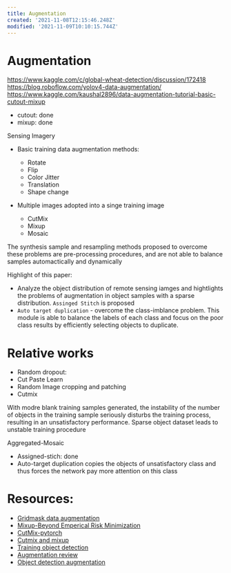 ```yaml
---
title: Augmentation
created: '2021-11-08T12:15:46.248Z'
modified: '2021-11-09T10:10:15.744Z'
---
```


# Augmentation

https://www.kaggle.com/c/global-wheat-detection/discussion/172418
https://blog.roboflow.com/yolov4-data-augmentation/
https://www.kaggle.com/kaushal2896/data-augmentation-tutorial-basic-cutout-mixup
- cutout: done
- mixup: done

Sensing Imagery
- Basic training data augmentation methods:
  -  Rotate
  - Flip
  - Color Jitter
  - Translation
  - Shape change

- Multiple images adopted into a singe training image
  - CutMix
  - Mixup
  - Mosaic

The synthesis sample and resampling methods proposed to overcome these problems are pre-processing procedures, and are not able to balance samples automactically and dynamically

Highlight of this paper:
- Analyze the object distribution of remote sensing iamges and hightlights the problems of augmentation in object samples with a sparse distribution. `Assinged Stitch` is proposed
- `Auto target duplication` - overcome the class-imblance problem. This module is able to balance the labels of each class and focus on the poor class results by efficiently selecting objects to duplicate.

# Relative works
- Random dropout: 
- Cut Paste Learn
- Random Image cropping and patching
- Cutmix

With modre blank training samples generated, the instability of the number of objects in the training sample seriously disturbs the training process, resulting in an unsatisfactory performance.
Sparse object dataset leads to unstable training procedure

Aggregated-Mosaic
- Assigned-stich: done
- Auto-target duplication copies the objects of unsatisfactory class and thus forces the network pay more attention on this class
# Resources:

- [Gridmask data augmentation](https://github.com/dvlab-research/GridMask)
- [Mixup-Beyond Emperical Risk Minimization](https://arxiv.org/pdf/1710.09412.pdf)
- [CutMix-pytorch](https://github.com/clovaai/CutMix-PyTorch)
- [Cutmix and mixup](https://www.kaggle.com/cdeotte/cutmix-and-mixup-on-gpu-tpu)
- [Training object detection](https://patrick-llgc.github.io/Learning-Deep-Learning/paper_notes/bag_of_freebies_object_detection.html)
- [Augmentation review](https://github.com/AgaMiko/data-augmentation-review)
- [Object detection augmentation](https://arxiv.org/pdf/1906.11172.pdf)




